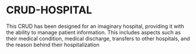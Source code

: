 # CRUD-HOSPITAL
This CRUD has been designed for an imaginary hospital, providing it with the ability to manage patient information. This includes aspects such as their medical condition, medical discharge, transfers to other hospitals, and the reason behind their hospitalization
